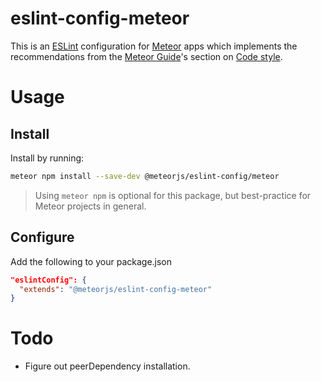 # eslint-config-meteor

This is an [ESLint](https://eslint.org) configuration for [Meteor](https://www.meteor.com) apps which implements the recommendations from the [Meteor Guide](https://guide.meteor.com/)'s section on [Code style](https://guide.meteor.com/code-style.html#eslint).

# Usage

## Install

Install by running:

```sh
meteor npm install --save-dev @meteorjs/eslint-config/meteor
```

> Using `meteor npm` is optional for this package, but best-practice for Meteor
  projects in general.

## Configure

Add the following to your package.json

```json
"eslintConfig": {
  "extends": "@meteorjs/eslint-config-meteor"
}
```

# Todo

- Figure out peerDependency installation.
